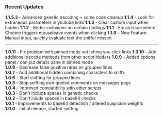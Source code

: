 ### Recent Updates

**1.1.5.3** - Advanced genetic decoding + some code cleanup
**1.1.4** - Look for extraneous parameters in youtube links
**1.1.3** - Clear custom input when hidden
**1.1.2** - Better inclusions on certain findings
**1.1.1** - Fix an issue where Chrome triggers mouseleave events when clicking
**1.1.0** - New Feature: Manual input, quickly evaluate text the sniffer missed
- - -
**1.0.11** - Fix problem with pinned mode not letting you click links
**1.0.10** - Add additional decode methods from other script hidders
**1.0.9** - Added options panel / can put details pane in pinned mode  
**1.0.8** - Decrease false positive rates on grouped lines  
**1.0.7** - Add additional hidden combining characters to sniffs  
**1.0.6** - Start sniffing for grouped lines  
**1.0.5** - Stop sniffing own quoted comments on messages page  
**1.0.4** - Improved compatibility with other scripts  
**1.0.3** - Don't include spaces in genetic checks  
**1.0.2** - Don't inlude spaces in base64 checks  
**1.0.1** - Improvements to base64 detection / altered suspicion weights  
**1.0.0** - Initial release, started sniffing  
